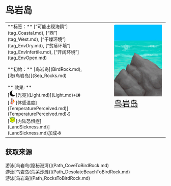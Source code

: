 # 鸟岩岛  
  
<table class="table table-bordered" data-toggle="table"  data-show-header="false"><thead style="display:none"><tr ><th  style="width:50%;text-align:left;vertical-align:top;"  >title</th><th  style="width:50%;text-align:left;vertical-align:top;"  ></th></tr></thead><tr ><td  style="width:50%;text-align:left;vertical-align:top;"  >**标签：**	[“可能出现海鸥”](tag_Coastal.md), [“西”](tag_West.md), [“干燥环境”](tag_EnvDry.md), [“贫瘠环境”](tag_EnvInfertile.md), [“开阔环境”](tag_EnvOpen.md)<br><br>**初始：**	[鸟岩岛](BirdRock.md), [海(鸟岩岛)](Sea_Rocks.md)<br><br>** 效果: **<br>[<div style="width:20px;display:inline-block;text-align:center"><img decoding="async" src="../wiki/Sprite/Darkness17609.png" href="a.md" style="max-width:20px;max-height:20px;"></div>[光亮](Light.md)](Light.md)<span style="font-family:ui-monospace"><b>+10</b></span><br>[<div style="width:20px;display:inline-block;text-align:center"><img decoding="async" src="../wiki/Sprite/Hot.png" href="a.md" style="max-width:20px;max-height:20px;"></div>[体感温度](TemperaturePerceived.md)](TemperaturePerceived.md)<span style="font-family:ui-monospace"><b>-5</b></span><br>[<div style="width:20px;display:inline-block;text-align:center"><img decoding="async" src="../wiki/Sprite/Dizzy.png" href="a.md" style="max-width:20px;max-height:20px;"></div>[内陆恐惧症](LandSickness.md)](LandSickness.md)加成<span style="font-family:ui-monospace"><b>-8</b></span></td><td  style="width:50%;text-align:left;vertical-align:top;"  ><div style="float:right; margin:5px"><div class="gamecard" style="width:150px; height:225px;"><a href="Env_BirdRock.md" style="color:black"><img decoding="async" src="../wiki/Sprite/PointyRock.png" class="cardimage" style="max-width:150px;max-height:225px;"><span style="font-size: 25px;">鸟岩岛</span></a></div></div></td></tr></tbody></table>  
  
## 获取来源  
<div style="display:inline-block"><div class="gamedatalist" style="text-align:left;min-width:200px;min-height:0px;"><div style="display:inline-block"><div style="display:inline-block;vertical-align:middle;">游泳</div><div style="display:inline-block;vertical-align:middle;">[鸟岩岛(隐秘港湾)](Path_CoveToBirdRock.md)</div></div></div><div class="gamedatalist" style="text-align:left;min-width:200px;min-height:0px;"><div style="display:inline-block"><div style="display:inline-block;vertical-align:middle;">游泳</div><div style="display:inline-block;vertical-align:middle;">[鸟岩岛(荒芜沙滩)](Path_DesolateBeachToBirdRock.md)</div></div></div><div class="gamedatalist" style="text-align:left;min-width:200px;min-height:0px;"><div style="display:inline-block"><div style="display:inline-block;vertical-align:middle;">游泳</div><div style="display:inline-block;vertical-align:middle;">[鸟岩岛](Path_RocksToBirdRock.md)</div></div></div></div>  
  


<script>document.title="鸟岩岛 - 卡牌生存百科 Card Survival Wiki";</script>